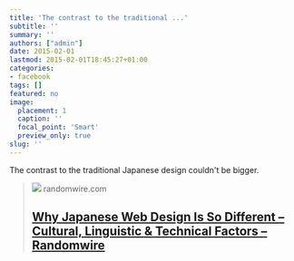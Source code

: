 ```yaml
---
title: 'The contrast to the traditional ...'
subtitle: ''
summary: ''
authors: ["admin"]
date: 2015-02-01
lastmod: 2015-02-01T18:45:27+01:00
categories:
- facebook
tags: []
featured: no
image:
  placement: 1
  caption: ''
  focal_point: 'Smart'
  preview_only: true
slug: ''
---
```

The contrast to the traditional Japanese design couldn't be bigger.
> [![](https://randomwire.com/wp-content/uploads/rakuten-ichiba.png)](http://randomwire.com/why-japanese-web-design-is-so-different/)
> randomwire.com
> ## [Why Japanese Web Design Is So Different – Cultural, Linguistic & Technical Factors – Randomwire](http://randomwire.com/why-japanese-web-design-is-so-different/)
>

